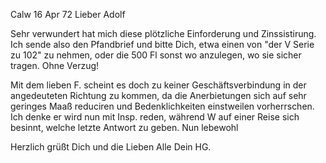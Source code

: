  Calw 16 Apr 72
Lieber Adolf

Sehr verwundert hat mich diese plötzliche Einforderung und Zinssistirung. Ich sende also den Pfandbrief und bitte Dich, etwa einen von "der V Serie zu 102" zu nehmen, oder die 500 Fl sonst wo anzulegen, wo sie sicher tragen. Ohne Verzug!

Mit dem lieben F. scheint es doch zu keiner Geschäftsverbindung in der angedeuteten Richtung zu kommen, da die Anerbietungen sich auf sehr geringes Maaß reduciren und Bedenklichkeiten einstweilen vorherrschen. Ich denke er wird nun mit Insp. reden, während W auf einer Reise sich besinnt, welche letzte Antwort zu geben. Nun lebewohl

Herzlich grüßt Dich und die Lieben Alle
 Dein HG.
